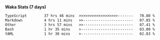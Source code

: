 
<b>Waka Stats (7 days)</b>

<!--START_SECTION:waka-->

```txt
TypeScript        37 hrs 46 mins  >>>>>>>>>>>>>>>>>>-------   70.80 %
Markdown          4 hrs 11 mins   >>-----------------------   07.85 %
Other             3 hrs 57 mins   >>-----------------------   07.41 %
Bash              1 hr 35 mins    >------------------------   03.00 %
YAML              1 hr 30 mins    >------------------------   02.83 %
```

<!--END_SECTION:waka-->
